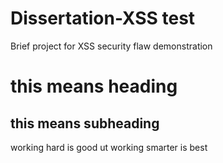 # Dissertation-XSS test
Brief project for XSS security flaw demonstration

# this means heading
## this means subheading

working hard is good ut working smarter is best

